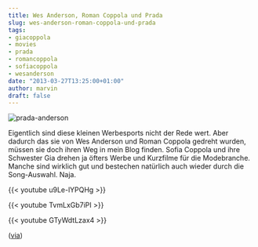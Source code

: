 ```yaml
---
title: Wes Anderson, Roman Coppola und Prada
slug: wes-anderson-roman-coppola-und-prada
tags:
- giacoppola
- movies
- prada
- romancoppola
- sofiacoppola
- wesanderson
date: "2013-03-27T13:25:00+01:00"
author: marvin
draft: false
---
```

![prada-anderson](/images/prada-anderson.jpg)

Eigentlich sind diese kleinen Werbesports nicht der Rede wert. Aber
dadurch das sie von Wes Anderson und Roman Coppola gedreht wurden,
müssen sie doch ihren Weg in mein Blog finden. Sofia Coppola und ihre
Schwester Gia drehen ja öfters Werbe und Kurzfilme für die Modebranche.
Manche sind wirklich gut und bestechen natürlich auch wieder durch die
Song-Auswahl. Naja.

{{< youtube u9Le-lYPQHg >}}

{{< youtube TvmLxGb7iPI >}}

{{< youtube GTyWdtLzax4 >}}

([via](http://iwatchstuff.com/2013/03/wes-anderson-and-roman-coppola-made-some.php))